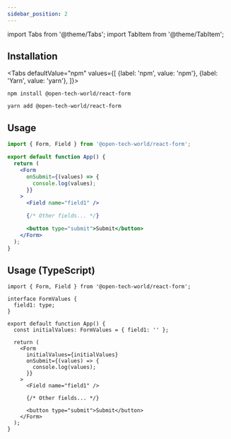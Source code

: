 ```yaml
---
sidebar_position: 2
---
```


import Tabs from '@theme/Tabs';
import TabItem from '@theme/TabItem';

## Installation

<Tabs
defaultValue="npm"
values={[
{label: 'npm', value: 'npm'},
{label: 'Yarn', value: 'yarn'},
]}>
<TabItem value="npm">

```shell
npm install @open-tech-world/react-form
```

</TabItem>
  <TabItem value="yarn">

```shell
yarn add @open-tech-world/react-form
```

  </TabItem>
</Tabs>

## Usage

```jsx
import { Form, Field } from '@open-tech-world/react-form';

export default function App() {
  return (
    <Form
      onSubmit={(values) => {
        console.log(values);
      }}
    >
      <Field name="field1" />

      {/* Other fields... */}

      <button type="submit">Submit</button>
    </Form>
  );
}
```

## Usage (TypeScript)

```tsx
import { Form, Field } from '@open-tech-world/react-form';

interface FormValues {
  field1: type;
}

export default function App() {
  const initialValues: FormValues = { field1: '' };

  return (
    <Form
      initialValues={initialValues}
      onSubmit={(values) => {
        console.log(values);
      }}
    >
      <Field name="field1" />

      {/* Other fields... */}

      <button type="submit">Submit</button>
    </Form>
  );
}
```

